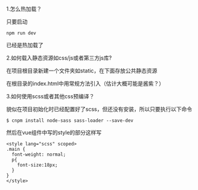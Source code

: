 1.怎么热加载？

只要启动

```
npm run dev
```
已经是热加载了

2.如何载入静态资源如css/js或者第三方js库?

在项目根目录新建一个文件夹如static，在下面存放公共静态资源

在根目录的index.html中用常规方法引入（估计大概可能是酱紫？）

3.如何使用scss或者其他css预编译？

貌似在项目初始化时已经配置好了scss，但还没有安装，所以只要执行以下命令

```
$ cnpm install node-sass sass-loader --save-dev

```
然后在vue组件中写的style的部分这样写

```
<style lang="scss" scoped>
.main {
  font-weight: normal;
  p{
    font-size:18px;
  }
}
</style>
```
